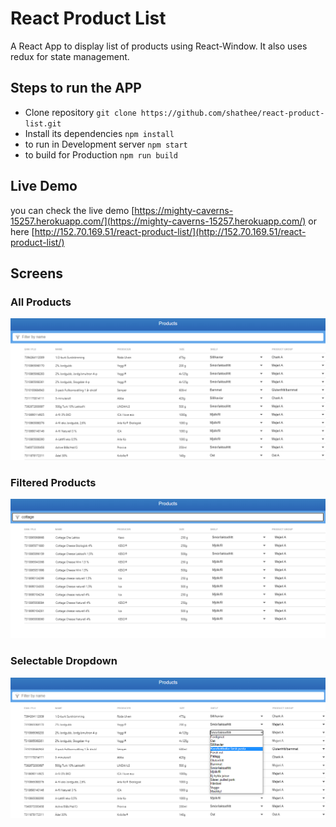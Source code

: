 # React Product List 

A React App to display list of products using React-Window. It also uses redux for state management.

## Steps to run the APP

- Clone repository
`git clone https://github.com/shathee/react-product-list.git`
- Install its dependencies
`npm install`
- to run in Development server
`npm start`
- to build for Production
`npm run build`

## Live Demo

you can check the live demo [https://mighty-caverns-15257.herokuapp.com/](https://mighty-caverns-15257.herokuapp.com/) or here [http://152.70.169.51/react-product-list/](http://152.70.169.51/react-product-list/)

## Screens

<h3>All Products</h3>
<img src="public/sc1.png" alt="All Products" />
<h3>Filtered Products</h3>
<img src="public/sc2.png" alt="All Products" />
<h3>Selectable  Dropdown</h3>
<img src="public/sc3.png" alt="All Products" />
